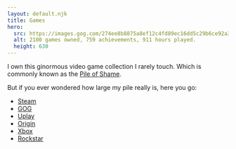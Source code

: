 ```yaml
---
layout: default.njk
title: Games
hero:
  src: https://images.gog.com/274ee8b8875a8ef12c4fd89ec16dd5c29b6ce92a390bafcea3e259fe10cefa11.jpg?namespace=stats_sharing
  alt: 2100 games owned, 759 achievements, 911 hours played.
  height: 630
---
```


I own this ginormous video game collection I rarely touch.
Which is commonly known as the [Pile of Shame](https://www.urbandictionary.com/define.php?term=Pile%20of%20shame).

But if you ever wondered how large my pile really is, here you go:

* [Steam](https://steamcommunity.com/id/mvsde/)
* [GOG](https://www.gog.com/u/mvsde)
* [Uplay](https://club.ubisoft.com/profile/mvsde)
* [Origin](https://www.origin.com/gbr/en-us/profile/user/BobyAWXzmLlf6NasXubNEw--)
* [Xbox](https://account.xbox.com/en-us/profile?gamertag=mvsde)
* [Rockstar](https://socialclub.rockstargames.com/member/mvs_de)
